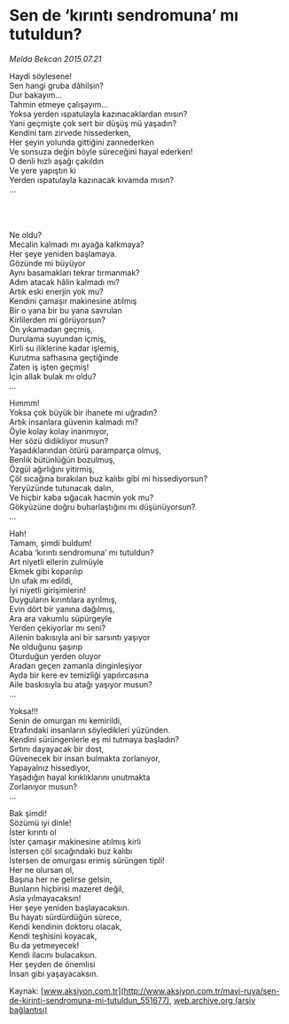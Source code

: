 # Sen de ‘kırıntı sendromuna’ mı tutuldun?

*Melda Bekcan 2015.07.21*

<div class="pNewsDetailMainContent" itemprop="articleBody">
 <p>
  Haydi söylesene!
  <br>
   Sen hangi gruba dâhilsin?
   <br>
    Dur bakayım…
    <br>
     Tahmin etmeye çalışayım…
     <br>
      Yoksa yerden ıspatulayla kazınacaklardan mısın?
      <br/>
      Yani geçmişte çok sert bir düşüş mü yaşadın?
      <br/>
      Kendini tam zirvede hissederken,
      <br/>
      Her şeyin yolunda gittiğini zannederken
      <br/>
      Ve sonsuza değin böyle süreceğini hayal ederken!
      <br/>
      O denli hızlı aşağı çakıldın
      <br/>
      Ve yere yapıştın ki
      <br/>
      Yerden ıspatulayla kazınacak kıvamda mısın?
      <br/>
      …
     </br>
    </br>
   </br>
  </br>
 </p>
 <p>
  Ne oldu?
  <br/>
  Mecalin kalmadı mı ayağa kalkmaya?
  <br/>
  Her şeye yeniden başlamaya.
  <br/>
  Gözünde mi büyüyor
  <br/>
  Aynı basamakları tekrar tırmanmak?
  <br/>
  Adım atacak hâlin kalmadı mı?
  <br/>
  Artık eski enerjin yok mu?
  <br/>
  Kendini çamaşır makinesine atılmış
  <br/>
  Bir o yana bir bu yana savrulan
  <br/>
  Kirlilerden mi görüyorsun?
  <br/>
  Ön yıkamadan geçmiş,
  <br/>
  Durulama suyundan içmiş,
  <br/>
  Kirli su iliklerine kadar işlemiş,
  <br/>
  Kurutma safhasına geçtiğinde
  <br/>
  Zaten iş işten geçmiş!
  <br/>
  İçin allak bulak mı oldu?
  <br/>
  …
 </p>
 <p>
  Hımmm!
  <br/>
  Yoksa çok büyük bir ihanete mi uğradın?
  <br/>
  Artık insanlara güvenin kalmadı mı?
  <br/>
  Öyle kolay kolay inanmıyor,
  <br/>
  Her sözü didikliyor musun?
  <br/>
  Yaşadıklarından ötürü paramparça olmuş,
  <br/>
  Benlik bütünlüğün bozulmuş,
  <br/>
  Özgül ağırlığını yitirmiş,
  <br/>
  Çöl sıcağına bırakılan buz kalıbı gibi mi hissediyorsun?
  <br/>
  Yeryüzünde tutunacak dalın,
  <br/>
  Ve hiçbir kaba sığacak hacmin yok mu?
  <br/>
  Gökyüzüne doğru buharlaştığını mı düşünüyorsun?
  <br/>
  …
 </p>
 <p>
  Hah!
  <br/>
  Tamam, şimdi buldum!
  <br/>
  Acaba ‘kırıntı sendromuna’ mı tutuldun?
  <br/>
  Art niyetli ellerin zulmüyle
  <br/>
  Ekmek gibi koparılıp
  <br/>
  Un ufak mı edildi,
  <br/>
  İyi niyetli girişimlerin!
  <br/>
  Duyguların kırıntılara ayrılmış,
  <br/>
  Evin dört bir yanına dağılmış,
  <br/>
  Ara ara vakumlu süpürgeyle
  <br/>
  Yerden çekiyorlar mı seni?
  <br/>
  Ailenin bakısıyla ani bir sarsıntı yaşıyor
  <br/>
  Ne olduğunu şaşırıp
  <br/>
  Oturduğun yerden oluyor
  <br/>
  Aradan geçen zamanla dinginleşiyor
  <br/>
  Ayda bir kere ev temizliği yapılırcasına
  <br/>
  Aile baskısıyla bu atağı yaşıyor musun?
  <br/>
  …
 </p>
 <p>
  Yoksa!!!
  <br/>
  Senin de omurgan mı kemirildi,
  <br/>
  Etrafındaki insanların söyledikleri yüzünden.
  <br/>
  Kendini sürüngenlerle eş mi tutmaya başladın?
  <br/>
  Sırtını dayayacak bir dost,
  <br/>
  Güvenecek bir insan bulmakta zorlanıyor,
  <br/>
  Yapayalnız hissediyor,
  <br/>
  Yaşadığın hayal kırıklıklarını unutmakta
  <br/>
  Zorlanıyor musun?
  <br/>
  …
 </p>
 <p>
  Bak şimdi!
  <br/>
  Sözümü iyi dinle!
  <br/>
  İster kırıntı ol
  <br/>
  İster çamaşır makinesine atılmış kirli
  <br/>
  İstersen çöl sıcağındaki buz kalıbı
  <br/>
  İstersen de omurgası erimiş sürüngen tipli!
  <br/>
  Her ne olursan ol,
  <br/>
  Başına her ne gelirse gelsin,
  <br/>
  Bunların hiçbirisi mazeret değil,
  <br/>
  Asla yılmayacaksın!
  <br/>
  Her şeye yeniden başlayacaksın.
  <br/>
  Bu hayatı sürdürdüğün sürece,
  <br/>
  Kendi kendinin doktoru olacak,
  <br/>
  Kendi teşhisini koyacak,
  <br/>
  Bu da yetmeyecek!
  <br/>
  Kendi ilacını bulacaksın.
  <br/>
  Her şeyden de önemlisi
  <br/>
  İnsan gibi yaşayacaksın.
 </p>
</div>


Kaynak: [www.aksiyon.com.tr](http://www.aksiyon.com.tr/mavi-ruya/sen-de-kirinti-sendromuna-mi-tutuldun_551677), [web.archive.org (arşiv bağlantısı)](http://web.archive.org/web/20150803072459/http://www.aksiyon.com.tr/mavi-ruya/sen-de-kirinti-sendromuna-mi-tutuldun_551677)

